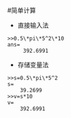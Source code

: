 #简单计算
- 直接输入法
```
>>0.5\*pi\*5^2\*10
ans=
     392.6991
```
- 存储变量法
```
>>s=0.5\*pi\*5^2
s=
    39.2699
>>v=s*10
v=
    392.6991
```